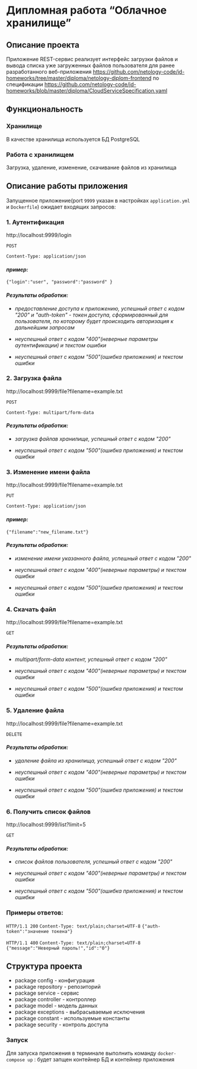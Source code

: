 # Дипломная работа “Облачное хранилище”

## Описание проекта

Приложение REST-сервис реализует интерфейс загрузки файлов и вывода списка уже загруженных файлов пользователя 
для ранее разработанного веб-приложения https://github.com/netology-code/jd-homeworks/tree/master/diploma/netology-diplom-frontend
по спецификации https://github.com/netology-code/jd-homeworks/blob/master/diploma/CloudServiceSpecification.yaml

## Функциональность

### Хранилище

В качестве хранилища используется БД PostgreSQL

### Работа с хранилищем

Загрузка, удаление, изменение, скачивание файлов из хранилища

## Описание работы приложения

Запущенное приложение(port `9999` указан в настройках `application.yml` и `Dockerfile`) ожидает входящих запросов:

### 1. Аутентификация

http://localhost:9999/login 

`POST`

`Content-Type: application/json`

#### *пример:*

`{"login":"user",
  "password":"password"
}`

#### *Результаты обработки:*

+ *предоставление доступа к приложению, успешный ответ с кодом "200" и "auth-token" - токен доступа, сформированный для пользователя, по которому будет происходить авторизация к дальнейшим запросам*

+ *неуспешный ответ с кодом "400"(неверные параметры аутентификации) и текстом ошибки*

+ *неуспешный ответ с кодом "500"(ошибка приложения) и текстом ошибки*

### 2. Загрузка файла

http://localhost:9999/file?filename=example.txt

`POST`

`Content-Type: multipart/form-data`

#### *Результаты обработки:*

+ *загрузка файлав хранилище, успешный ответ с кодом "200"*

+ *неуспешный ответ с кодом "500"(ошибка приложения) и текстом ошибки*

### 3. Изменение имени файла

http://localhost:9999/file?filename=example.txt

`PUT`

`Content-Type: application/json`

#### *пример:*

`{"filename":"new_filename.txt"}`

#### *Результаты обработки:*

+ *изменение имени указанного файла, успешный ответ с кодом "200"*

+ *неуспешный ответ с кодом "400"(неверные параметры) и текстом ошибки*

+ *неуспешный ответ с кодом "500"(ошибка приложения) и текстом ошибки*

### 4. Скачать файл

http://localhost:9999/file?filename=example.txt

`GET`

#### *Результаты обработки:*

+ *multipart/form-data контент, успешный ответ с кодом "200"*

+ *неуспешный ответ с кодом "400"(неверные параметры) и текстом ошибки*

+ *неуспешный ответ с кодом "500"(ошибка приложения) и текстом ошибки*

### 5. Удаление файла

http://localhost:9999/file?filename=example.txt

`DELETE`

#### *Результаты обработки:*

+ *удаление файла из хранилища, успешный ответ с кодом "200"*

+ *неуспешный ответ с кодом "400"(неверные параметры) и текстом ошибки*

+ *неуспешный ответ с кодом "500"(ошибка приложения) и текстом ошибки*

### 6. Получить список файлов

http://localhost:9999/list?limit=5

`GET`

#### *Результаты обработки:*

+ *список файлов пользователя, успешный ответ с кодом "200"*

+ *неуспешный ответ с кодом "400"(неверные параметры) и текстом ошибки*

+ *неуспешный ответ с кодом "500"(ошибка приложения) и текстом ошибки*


### Примеры ответов:

`HTTP/1.1 200`
`Content-Type: text/plain;charset=UTF-8`
`{"auth-token":"значение токена"}`

`HTTP/1.1 400` 
`Content-Type: text/plain;charset=UTF-8`
`{"message":"Неверный пароль!","id":"0"}`


## Структура проекта

+ package config        - конфигурация
+ package repository    - репозиторий
+ package service       - сервис
+ package controller    - контроллер
+ package model         - модель данных
+ package exceptions    - выбрасываемые исключения
+ package constant      - используемые константы
+ package security      - контроль доступа

### Запуск

Для запуска приложения в терминале выполнить команду `docker-compose up` :
будет запщен контейнер БД и контейнер приложения
